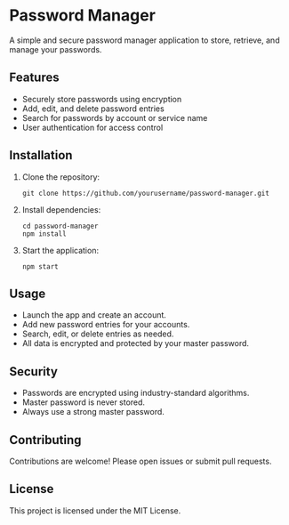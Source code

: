# Password Manager

A simple and secure password manager application to store, retrieve, and manage your passwords.

## Features

- Securely store passwords using encryption
- Add, edit, and delete password entries
- Search for passwords by account or service name
- User authentication for access control

## Installation

1. Clone the repository:
    ```
    git clone https://github.com/yourusername/password-manager.git
    ```
2. Install dependencies:
    ```
    cd password-manager
    npm install
    ```
3. Start the application:
    ```
    npm start
    ```

## Usage

- Launch the app and create an account.
- Add new password entries for your accounts.
- Search, edit, or delete entries as needed.
- All data is encrypted and protected by your master password.

## Security

- Passwords are encrypted using industry-standard algorithms.
- Master password is never stored.
- Always use a strong master password.

## Contributing

Contributions are welcome! Please open issues or submit pull requests.

## License

This project is licensed under the MIT License.